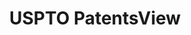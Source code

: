 ---
layout: default
bigquery: https://console.cloud.google.com/bigquery?p=patents-public-data&d=patentsview&page=dataset
citation: Attribution should be given to PatentsView for use, distribution, or derivative
  works.
code: https://github.com/CSSIP-AIR/PatentsView-Code-Snippets/
contributors: USPTO
cost: None
description: 'PatentsView includes US patent data including raw data (summaries, applications,
  pregrant applications), disambugations of inventors and assignees, and inventor
  gender estimates.  Also foreign priority data, # of figures and sheets, and government
  interest statements.'
documentation: https://patentsview.org/query/builder-faqs
last_edit: 04/11/2022, 12:40:57
location: https://patentsview.org/
maintained_by: USPTO
record_creation_timestamp: 12/2/2020 17:20:46
schema_fields:
- latin_name
- country
- ipc_class
- latitude
- disamb_inventor_id_20200929
- mainclass_id
- term_grant
- designation
- withdrawn
- disamb_inventor_id_20181127
- field_title
- length
- disamb_inventor_id_20170808
- citation_id
- subgroup
- text
- term_disclaimer
- status
- rawlocation_id
- filename
- disamb_inventor_id_20190312
- title
- subsection_id
- id
- kind
- applicant_type
- lawyer_id
- relkind
- reldocno
- abstract
- county
- number
- latlong
- rawassignee_id
- lapse_of_patent
- symbol_position
- f371_date
- category_id
- section_id
- num_sheets
- disamb_assignee_id_20190312
- date
- contract_award_number
- group
- level_two
- disamb_inventor_id_20200331
- subclass
- disamb_assignee_id_20191008
- type
- name
- rule_47
- lname
- f102_date
- main_group
- classification_data_source
- application_id
- location_id
- disamb_inventor_id_20171226
- level_one
- fname
- name_first
- disamb_assignee_id_20200929
- patent_id
- field_id
- disamb_inventor_id_20200630
- level_three
- num_claims
- disamb_assignee_id_20200331
- classification_status
- disamb_assignee_id_20200630
- series_code
- category
- group_id
- action_date
- rawinventor_id
- male_flag
- section
- city
- subclass_id
- sequence
- male
- state_fips
- _102_date
- disamb_inventor_id_20171003
- variety
- county_fips
- doctype
- subcategory_id
- disamb_inventor_id_20191231
- name_last
- disamb_inventor_id_20190820
- longitude
- classification_value
- subgroup_id
- disamb_assignee_id_20190820
- publication_number
- sector_title
- num_figures
- inventor_id
- role
- rel_id
- uuid
- term_extension
- ipc_version_indicator
- disamb_inventor_id_20191008
- doc_type
- disamb_assignee_id_20181127
- disamb_inventor_id_20201229
- gi_statement
- disamb_inventor_id_20170307
- state
- disclaimer_date
- classification_level
- dependent
- disamb_inventor_id_20180528
- _371_date
- country_transformed
- exemplary
- disamb_assignee_id_20191231
- organization
- assignee_id
- deceased
- num
- attribution_status
- organization_id
shortname: patentsview
tags:
- disambiguation
- United States
- gender
terms_of_use: Creative Commons Attribution 4.0 International License.
timeframe: 1963-1999
title: USPTO PatentsView
uuid: cf1780b1-e265-4e49-8d1d-83b9cfe0fd9a
---
